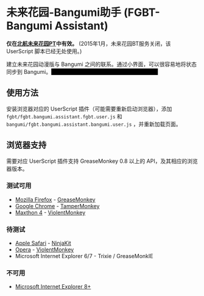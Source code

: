 # 未来花园-Bangumi助手 (FGBT-Bangumi Assistant)

**仅在[北航未来花园PT](http://buaabt.cn)中有效。** (2015年1月，未来花园BT服务关闭，该 UserScript 脚本已经无处使用。)

建立未来花园动漫版与 Bangumi 之间的联系。通过小界面，可以很容易地将状态同步到 Bangumi。<span style="background-color: black; color: black">没采用任何样式，界面十分难看，不要吐槽。</span>

## 使用方法

安装浏览器对应的 UserScript 插件（可能需要重新启动浏览器），添加 `fgbt/fgbt.bangumi.assistant.fgbt.user.js` 和 `bangumi/fgbt.bangumi.assistant.bangumi.user.js` ，并重新加载页面。

## 浏览器支持

需要对应 UserScript 插件支持 GreaseMonkey 0.8 以上的 API，及其相应的浏览器版本。

### 测试可用

- [Mozilla Firefox](http://www.firefox.com.cn/download) - [GreaseMonkey](https://addons.mozilla.org/en-US/firefox/addon/greasemonkey)
- [Google Chrome](http://www.google.cn/chrome) - [TamperMonkey](https://chrome.google.com/webstore/detail/dhdgffkkebhmkfjojejmpbldmpobfkfo)
- [Maxthon 4](http://www.maxthon.cn) - [ViolentMonkey](http://extension.maxthon.cn/detail/index.php?view_id=1680)

### 待测试

- [Apple Safari](http://www.apple.com/cn/safari) - [NinjaKit](http://www.pimpmysafari.com/items/NinjaKit-GreaseKit-for-Safari)
- [Opera](http://www.opera.com/zh-cn) - [ViolentMonkey](https://addons.opera.com/zh-cn/extensions/details/violent-monkey/?display=zh)
- Microsoft Internet Explorer 6/7 - Trixie / GreaseMonkIE

### 不可用

- [Microsoft Internet Explorer 8+](http://windows.microsoft.com/zh-cn/internet-explorer/download-ie)

